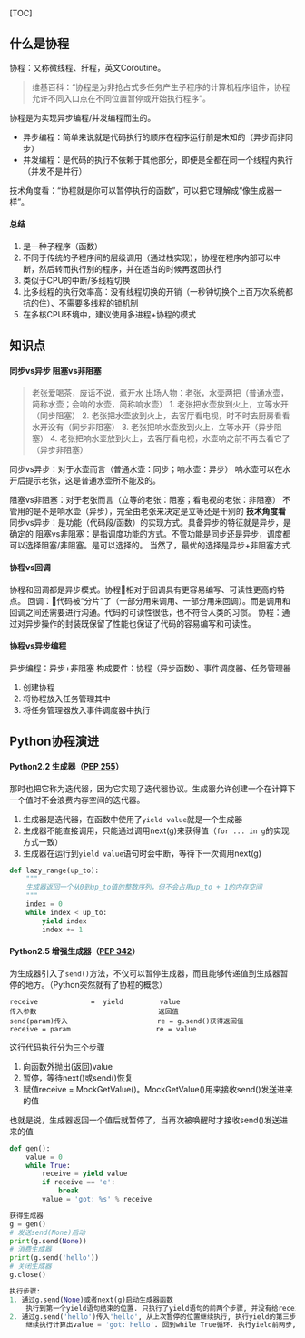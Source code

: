[TOC]


## 什么是协程
协程：又称微线程、纤程，英文Coroutine。 

> 维基百科：“协程是为非抢占式多任务产生子程序的计算机程序组件，协程允许不同入口点在不同位置暂停或开始执行程序”。

协程是为实现异步编程/并发编程而生的。
- 异步编程：简单来说就是代码执行的顺序在程序运行前是未知的（异步而非同步）
- 并发编程：是代码的执行不依赖于其他部分，即便是全都在同一个线程内执行（并发不是并行）

技术角度看：“协程就是你可以暂停执行的函数”，可以把它理解成“像生成器一样”。

#### 总结
1. 是一种子程序（函数）
2. 不同于传统的子程序间的层级调用（通过栈实现），协程在程序内部可以中断，然后转而执行别的程序，并在适当的时候再返回执行
3. 类似于CPU的中断/多线程切换
4. 比多线程的执行效率高：没有线程切换的开销（一秒钟切换个上百万次系统都抗的住）、不需要多线程的锁机制
5. 在多核CPU环境中，建议使用多进程+协程的模式 

## 知识点
#### 同步vs异步 阻塞vs非阻塞
> 老张爱喝茶，废话不说，煮开水
出场人物：老张，水壶两把（普通水壶，简称水壶；会响的水壶，简称响水壶）
    1. 老张把水壶放到火上，立等水开（同步阻塞）
    2. 老张把水壶放到火上，去客厅看电视，时不时去厨房看看水开没有（同步非阻塞）
    3. 老张把响水壶放到火上，立等水开（异步阻塞）
    4. 老张把响水壶放到火上，去客厅看电视，水壶响之前不再去看它了（异步非阻塞）

同步vs异步：对于水壶而言（普通水壶：同步；响水壶：异步）
响水壶可以在水开后提示老张，这是普通水壶所不能及的。

阻塞vs非阻塞：对于老张而言（立等的老张：阻塞；看电视的老张：非阻塞）
不管用的是不是响水壶（异步），完全由老张来决定是立等还是干别的
**技术角度看**
同步vs异步：是功能（代码段/函数）的实现方式。具备异步的特征就是异步，是确定的
阻塞vs非阻塞：是指调度功能的方式。不管功能是同步还是异步，调度都可以选择阻塞/非阻塞。是可以选择的。
当然了，最优的选择是异步+非阻塞方式.
#### 协程vs回调
协程和回调都是异步模式。协程相对于回调具有更容易编写、可读性更高的特点。
回调：代码被“分片”了（一部分用来调用、一部分用来回调）。而是调用和回调之间还需要进行沟通。代码的可读性很低，也不符合人类的习惯。
协程：通过对异步操作的封装既保留了性能也保证了代码的容易编写和可读性。

#### 协程vs异步编程
异步编程：异步+非阻塞
构成要件：协程（异步函数）、事件调度器、任务管理器
1. 创建协程
2. 将协程放入任务管理其中
3. 将任务管理器放入事件调度器中执行

## Python协程演进
#### Python2.2 生成器（[PEP 255][1]）
那时也把它称为迭代器，因为它实现了迭代器协议。生成器允许创建一个在计算下一个值时不会浪费内存空间的迭代器。
1. 生成器是迭代器，在函数中使用了`yield value`就是一个生成器
2. 生成器不能直接调用，只能通过调用next(g)来获得值（`for ... in g`的实现方式一致）
3. 生成器在运行到`yield value`语句时会中断，等待下一次调用next(g)
```Python
def lazy_range(up_to):
    """
    生成器返回一个从0到up_to值的整数序列，但不会占用up_to + 1的内存空间
    """
    index = 0
    while index < up_to:
        yield index
        index += 1
```
#### Python2.5 增强生成器（[PEP 342][2]）
为生成器引入了`send()`方法，不仅可以暂停生成器，而且能够传递值到生成器暂停的地方。（Python突然就有了协程的概念）
```
receive             =  yield         value
传入参数                              返回值
send(param)传入                      re = g.send()获得返回值
receive = param                     re = value
```
这行代码执行分为三个步骤
1. 向函数外抛出(返回)value
2. 暂停，等待next()或send()恢复
3. 赋值receive = MockGetValue()。MockGetValue()用来接收send()发送进来的值

也就是说，生成器返回一个值后就暂停了，当再次被唤醒时才接收send()发送进来的值
```Python
def gen():
    value = 0
    while True:
        receive = yield value
        if receive == 'e':
            break
        value = 'got: %s' % receive

获得生成器
g = gen()
# 发送send(None)启动
print(g.send(None))
# 消费生成器
print(g.send('hello'))
# 关闭生成器
g.close()

执行步骤:
1. 通过g.send(None)或者next(g)启动生成器函数
    执行到第一个yield语句结束的位置. 只执行了yield语句的前两个步骤, 并没有给receive赋值
2. 通过g.send('hello')传入'hello', 从上次暂停的位置继续执行, 执行yield的第三步:将receive赋值为hello.
    继续执行计算出value = 'got: hello'. 回到while True循环. 执行yield前两步, 将value值返回

```



[1]: https://www.python.org/dev/peps/pep-0255/ "Simple Generators"
[2]: https://www.python.org/dev/peps/pep-0342/ "Coroutines via Enhanced Generators"